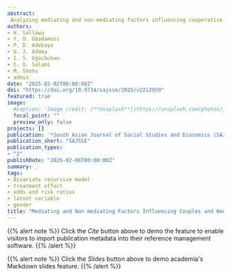 ```yaml
---
abstract: 
 Analyzing mediating and non-mediating factors influencing cooperative membership among couples and non-couples in addition to addressing gaps in understanding motivations and barriers so as to provide insights for tailored policies and effective cooperative models to enhance economic status and social well-being was the focus of this study. The study was conducted in six Nigerian states in 2023. Six Nigerian states were randomly selected to collect data from 820 farmers using structured questionnaires. Analytical techniques employed included descriptive statistics, factor analysis, structural equation and bivariate recursive models. The study revealed that adult-male-cooperative members outnumber non-members across all states which suggest wide gender disparities. Regional variations in gender disparities in cooperative membership also exist stressing the need for inclusive policies and targeted programs for youth and elderly. Significant driving factors identified at 1% levels of significance included commitment, transparency, economic status, and employee efficiency. On the other hand, significant constraints affecting participation included inadequate infrastructure, poor communication, and limited education. Distance to cooperative meetings (average=7.61km) is negative, indicating a lower likelihood of increasing membership but does not impact on off-farm participation in the short and long run. Recursive logit and probit models reveal long-term impacts, stressing the importance of careful intervention design and policy planning. Varying prediction of cooperative membership benefits, especially for non-couples, emphasize the need for complementary geographical and longitudinal studies, but off-farm activities show potential long-term negative effects. Robust cooperative institutions effectively linked to off-farm participation require improved infrastructure, access to education, corporate governance and sound financial management.
authors:
- H. Sallawu
- Y. O. Gbadamosi
- P. D. Adebayo
- U. J. Adama
- I. S. Ugochukwu
- S. O. Salami
- M. Shehu
- admin
date: "2025-02-02T00:00:00Z"
doi: "https://doi.org/10.9734/sajsse/2025/v22i2959"
featured: true
image:
  #caption: 'Image credit: [**Unsplash**](https://unsplash.com/photos/jdD8gXaTZsc)'
  focal_point: ""
  preview_only: false
projects: []
publication: '*South Asian Journal of Social Studies and Economics (SAJSSE) 22*(2):82-125'
publication_short: "SAJSSE"
publication_types:
- "2"
publishDate: "2025-02-06T00:00:00Z"
summary: .
tags:
- Bivariate recursive model
- treatment effect
- odds and risk ratios
- latent variable
- gender
title: "Mediating and Non mediating Factors Influencing Couples and Non couples' Cooperative Membership : Modelling Behaviors of Actors in Selected States of Nigeria"
---
```

{{% alert note %}}
Click the *Cite* button above to demo the feature to enable visitors to import publication metadata into their reference management software.
{{% /alert %}}

{{% alert note %}}
Click the *Slides* button above to demo academia's Markdown slides feature.
{{% /alert %}}

